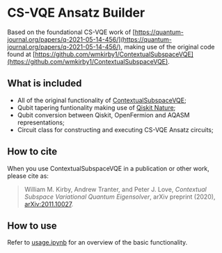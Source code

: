 # CS-VQE Ansatz Builder

Based on the foundational CS-VQE work of [https://quantum-journal.org/papers/q-2021-05-14-456/](https://quantum-journal.org/papers/q-2021-05-14-456/), making use of the original code found at [https://github.com/wmkirby1/ContextualSubspaceVQE](https://github.com/wmkirby1/ContextualSubspaceVQE).

## What is included

- All of the original functionality of [ContextualSubspaceVQE](https://github.com/wmkirby1/ContextualSubspaceVQE);
- Qubit tapering funtionality making use of [Qiskit Nature](https://qiskit.org/documentation/nature/);
- Qubit conversion between Qiskit, OpenFermion and AQASM representations;
- Circuit class for constructing and executing CS-VQE Ansatz circuits;

## How to cite

When you use ContextualSubspaceVQE in a publication or other work, please cite as:

> William M. Kirby, Andrew Tranter, and Peter J. Love, *Contextual Subspace Variational Quantum Eigensolver*, arXiv preprint (2020), [arXiv:2011.10027](https://arxiv.org/abs/2011.10027).

## How to use

Refer to [usage.ipynb](https://github.com/TimWeaving/CS-VQE/blob/main/usage.ipynb) for an overview of the basic functionality.

